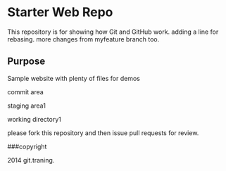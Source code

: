 # Starter Web Repo

This repository is for showing how Git and GitHub work. adding a line for rebasing.
more changes from myfeature branch too.
## Purpose

Sample website with plenty of files for demos

commit area

staging area1

working directory1

please fork this repository and then issue pull requests for 
review.

###copyright

2014 git.traning.